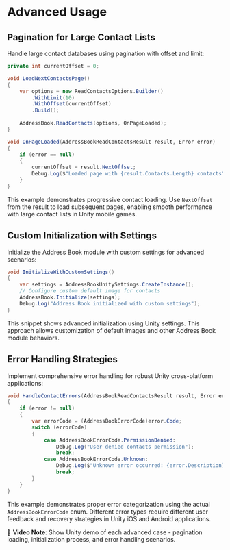 # Advanced Usage

## Pagination for Large Contact Lists

Handle large contact databases using pagination with offset and limit:

```csharp
private int currentOffset = 0;

void LoadNextContactsPage()
{
    var options = new ReadContactsOptions.Builder()
        .WithLimit(10)
        .WithOffset(currentOffset)
        .Build();
        
    AddressBook.ReadContacts(options, OnPageLoaded);
}

void OnPageLoaded(AddressBookReadContactsResult result, Error error)
{
    if (error == null)
    {
        currentOffset = result.NextOffset;
        Debug.Log($"Loaded page with {result.Contacts.Length} contacts");
    }
}
```

This example demonstrates progressive contact loading. Use `NextOffset` from the result to load subsequent pages, enabling smooth performance with large contact lists in Unity mobile games.

## Custom Initialization with Settings

Initialize the Address Book module with custom settings for advanced scenarios:

```csharp
void InitializeWithCustomSettings()
{
    var settings = AddressBookUnitySettings.CreateInstance();
    // Configure custom default image for contacts
    AddressBook.Initialize(settings);
    Debug.Log("Address Book initialized with custom settings");
}
```

This snippet shows advanced initialization using Unity settings. This approach allows customization of default images and other Address Book module behaviors.

## Error Handling Strategies

Implement comprehensive error handling for robust Unity cross-platform applications:

```csharp
void HandleContactErrors(AddressBookReadContactsResult result, Error error)
{
    if (error != null)
    {
        var errorCode = (AddressBookErrorCode)error.Code;
        switch (errorCode)
        {
            case AddressBookErrorCode.PermissionDenied:
                Debug.Log("User denied contacts permission");
                break;
            case AddressBookErrorCode.Unknown:
                Debug.Log($"Unknown error occurred: {error.Description}");
                break;
        }
    }
}
```

This example demonstrates proper error categorization using the actual `AddressBookErrorCode` enum. Different error types require different user feedback and recovery strategies in Unity iOS and Android applications.

📌 **Video Note**: Show Unity demo of each advanced case - pagination loading, initialization process, and error handling scenarios.
